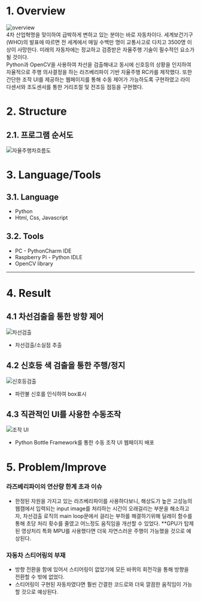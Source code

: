 # 1. Overview
![overview](https://user-images.githubusercontent.com/71861842/146942448-3a64f5d5-5a2b-4339-b524-a9864cfcf98f.gif)<br>
4차 산업혁명을 맞이하여 급박하게 변하고 있는 분야는 바로 자동차이다. 세계보건기구(WHO)의 발표에 따르면 전 세계에서 매일 수백만 명이 교통사고로 다치고 3500명 이상이 사망한다. 미래의 자동차에는 정교하고 검증받은 자율주행 기술이 필수적인 요소가 될 것이다.  
Python과 OpenCV을 사용하여 차선을 검출해내고 동시에 신호등의 상황을 인지하여 자율적으로 주행 의사결정을 하는 라즈베리파이 기반 자율주행 RC카를 제작했다. 또한 간단한 조작 UI를 제공하는 웹페이지를 통해 수동 제어가 가능하도록 구현하였고 라이다센서와 조도센서를 통한 거리조절 및 전조등 점등을 구현했다.

# 2. Structure
## 2.1. 프로그램 순서도
![자율주행차흐름도](https://user-images.githubusercontent.com/52540882/116738808-e2c8e900-aa2d-11eb-9172-7974a5c039d8.PNG)

# 3. Language/Tools
## 3.1. Language
* Python
* Html, Css, Javascript
## 3.2. Tools
* PC - PythonCharm IDE
* Raspberry Pi - Python IDLE
* OpenCV library
****

# 4. Result
## 4.1 차선검출을 통한 방향 제어

![차선검출](https://user-images.githubusercontent.com/71861842/146945182-a69b86f0-900a-4a1e-a393-04705fdce50d.gif)
* 차선검출/소실점 추출            

## 4.2 신호등 색 검출을 통한 주행/정지
![신호등검출](https://user-images.githubusercontent.com/71861842/146945135-392dfe56-d2cc-433c-bcf0-418e77e7c175.png)

* 파란불 신호를 인식하여 box표시
 
## 4.3 직관적인 UI를 사용한 수동조작
![조작 UI](https://user-images.githubusercontent.com/71861842/146945327-d7da3907-29b2-45f3-9fa1-05dc7f0caf2c.jpg)

* Python Bottle Framework를 통한 수동 조작 UI 웹페이지 배포

# 5. Problem/Improve
### 라즈베리파이의 연산량 한계 초과 이슈
* 한정된 자원을 가지고 있는 라즈베리파이를 사용하다보니, 해상도가 높은 고성능의 웹캠에서 입력되는 input image를 처리하는 시간이 오래걸리는 부분을 해소하고자, 차선검출 로직의 main loop문에서 걸리는 부하를 해결하기위해 딜레이 함수를 통해 초당 처리 횟수를 줄였고 어느정도 움직임을 개선할 수 있었다.
**GPU가 탑제된 영상처리 특화 MPU를 사용했다면 더욱 자연스러운 주행이 가능했을 것으로 예상된다.

### 자동차 스티어링의 부재
* 방향 전환을 함에 있어서 스티어링이 없었기에 모든 바퀴의 회전각을 통해 방향을 전환할 수 밖에 없었다.
* 스티어링이 구현된 자동차였다면 훨씬 간결한 코드로와 더욱 깔끔한 움직임이 가능할 것으로 예상된다.

